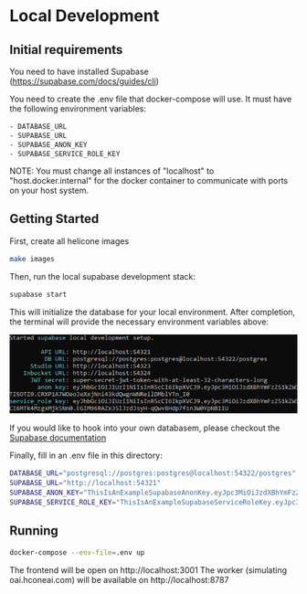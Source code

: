 # Local Development

## Initial requirements
You need to have installed Supabase (https://supabase.com/docs/guides/cli)

You need to create the .env file that docker-compose will use.
It must have the following environment variables:
    
    - DATABASE_URL
    - SUPABASE_URL
    - SUPABASE_ANON_KEY
    - SUPABASE_SERVICE_ROLE_KEY


NOTE: You must change all instances of "localhost" to "host.docker.internal" for the docker container to communicate with ports on your host system.


## Getting Started
First, create all helicone images
```bash
make images
```

Then, run the local supabase development stack:

```bash
supabase start
```

This will initialize the database for your local environment. After completion, the terminal will provide the necessary environment variables above:

![Supabase Output Example](https://github.com/Helicone/helicone/blob/main/web/public/assets/supabase-example.png)

If you would like to hook into your own databasem, please checkout the [Supabase documentation](https://supabase.com/docs/guides/self-hosting/docker#using-an-external-database)


Finally, fill in an .env file in this directory:

```bash
DATABASE_URL="postgresql://postgres:postgres@localhost:54322/postgres"
SUPABASE_URL="http://localhost:54321"
SUPABASE_ANON_KEY="ThisIsAnExampleSupabaseAnonKey.eyJpc3MiOiJzdXBhYmFzZS1kZW1vIiwicm9sZSI6ImFub24iLCJleHAiOjE5ODM4MTI5OTZ9.CRXP1A7WOeoJeXxjNni43kdQwgnWNReilDMblYTn_I0"
SUPABASE_SERVICE_ROLE_KEY="ThisIsAnExampleSupabaseServiceRoleKey.eyJpc3MiOiJzdXBhYmFzZS1kZW1vIiwicm9sZSI6InNlcnZpY2Vfcm9sZSIsImV4cCI6MTk4MzgxMjk5Nn0.EGIM96RAZx35lJzdJsyH-qQwv8Hdp7fsn3W0YpN81IU"
```

## Running
```bash
docker-compose --env-file=.env up
```

The frontend will be open on http://localhost:3001
The worker (simulating oai.hconeai.com) will be available on http://localhost:8787